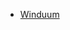 - [Winduum](https://dev.to/lubomirblazekcz/announcing-winduum-10-framework-agnostic-component-library-for-tailwindcss-4gp1)
